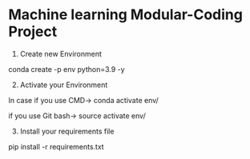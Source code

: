 # Machine learning Modular-Coding Project

1. Create new Environment

conda create -p env python=3.9 -y


2. Activate your Environment

In case if you use CMD-> conda activate env/

if you use Git bash-> source activate env/


3. Install your requirements file

pip install -r requirements.txt